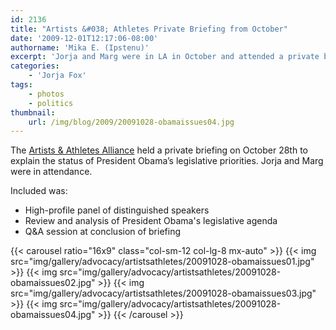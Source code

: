 ```yaml
---
id: 2136
title: "Artists &#038; Athletes Private Briefing from October"
date: '2009-12-01T12:17:06-08:00'
authorname: 'Mika E. (Ipstenu)'
excerpt: 'Jorja and Marg were in LA in October and attended a private briefing on the president''s legislative priorities.  Photos?  You bet!'
categories:
    - 'Jorja Fox'
tags:
    - photos
    - politics
thumbnail:
    url: /img/blog/2009/20091028-obamaissues04.jpg
---
```


The [Artists & Athletes Alliance](http://artistsandathletes.org) held a private briefing on October 28th to explain the status of President Obama’s legislative priorities.  Jorja and Marg were in attendance.

Included was:

* High-profile panel of distinguished speakers
* Review and analysis of President Obama's legislative agenda
* Q&A session at conclusion of briefing

{{< carousel ratio="16x9" class="col-sm-12 col-lg-8 mx-auto" >}}
  {{< img src="img/gallery/advocacy/artistsathletes/20091028-obamaissues01.jpg" >}}
  {{< img src="img/gallery/advocacy/artistsathletes/20091028-obamaissues02.jpg" >}}
  {{< img src="img/gallery/advocacy/artistsathletes/20091028-obamaissues03.jpg" >}}
  {{< img src="img/gallery/advocacy/artistsathletes/20091028-obamaissues04.jpg" >}}
{{< /carousel >}}
